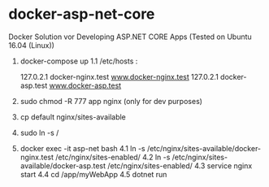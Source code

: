 # docker-asp-net-core
Docker Solution vor Developing ASP.NET CORE Apps (Tested on Ubuntu 16.04 (Linux))


1. docker-compose up
	1.1 /etc/hosts :

	127.0.2.1 docker-nginx.test www.docker-nginx.test
    127.0.2.1 docker-asp.test www.docker-asp.test

2. sudo chmod -R 777 app nginx (only for dev purposes)
3. cp default nginx/sites-available
4. sudo ln  -s <absoluter pfad zu sites-available>/<dateiname> <absoluter pfad zu sites-enabled>
4. docker exec -it asp-net bash 
	4.1 ln -s /etc/nginx/sites-available/docker-nginx.test /etc/nginx/sites-enabled/
	4.2 ln -s /etc/nginx/sites-available/docker-asp.test /etc/nginx/sites-enabled/
	4.3 service nginx start
	4.4 cd /app/myWebApp 
	4.5 dotnet run


